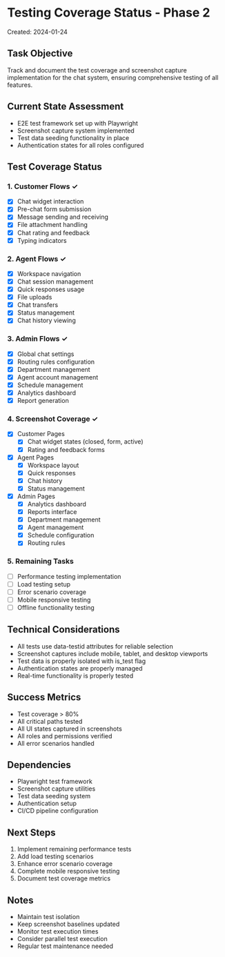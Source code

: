 # Testing Coverage Status - Phase 2
Created: 2024-01-24

## Task Objective
Track and document the test coverage and screenshot capture implementation for the chat system, ensuring comprehensive testing of all features.

## Current State Assessment
- E2E test framework set up with Playwright
- Screenshot capture system implemented
- Test data seeding functionality in place
- Authentication states for all roles configured

## Test Coverage Status

### 1. Customer Flows ✓
- [x] Chat widget interaction
- [x] Pre-chat form submission
- [x] Message sending and receiving
- [x] File attachment handling
- [x] Chat rating and feedback
- [x] Typing indicators

### 2. Agent Flows ✓
- [x] Workspace navigation
- [x] Chat session management
- [x] Quick responses usage
- [x] File uploads
- [x] Chat transfers
- [x] Status management
- [x] Chat history viewing

### 3. Admin Flows ✓
- [x] Global chat settings
- [x] Routing rules configuration
- [x] Department management
- [x] Agent account management
- [x] Schedule management
- [x] Analytics dashboard
- [x] Report generation

### 4. Screenshot Coverage ✓
- [x] Customer Pages
  - [x] Chat widget states (closed, form, active)
  - [x] Rating and feedback forms
- [x] Agent Pages
  - [x] Workspace layout
  - [x] Quick responses
  - [x] Chat history
  - [x] Status management
- [x] Admin Pages
  - [x] Analytics dashboard
  - [x] Reports interface
  - [x] Department management
  - [x] Agent management
  - [x] Schedule configuration
  - [x] Routing rules

### 5. Remaining Tasks
- [ ] Performance testing implementation
- [ ] Load testing setup
- [ ] Error scenario coverage
- [ ] Mobile responsive testing
- [ ] Offline functionality testing

## Technical Considerations
- All tests use data-testid attributes for reliable selection
- Screenshot captures include mobile, tablet, and desktop viewports
- Test data is properly isolated with is_test flag
- Authentication states are properly managed
- Real-time functionality is properly tested

## Success Metrics
- Test coverage > 80%
- All critical paths tested
- All UI states captured in screenshots
- All roles and permissions verified
- All error scenarios handled

## Dependencies
- Playwright test framework
- Screenshot capture utilities
- Test data seeding system
- Authentication setup
- CI/CD pipeline configuration

## Next Steps
1. Implement remaining performance tests
2. Add load testing scenarios
3. Enhance error scenario coverage
4. Complete mobile responsive testing
5. Document test coverage metrics

## Notes
- Maintain test isolation
- Keep screenshot baselines updated
- Monitor test execution times
- Consider parallel test execution
- Regular test maintenance needed 